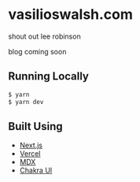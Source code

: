 # vasilioswalsh.com
shout out lee robinson

blog coming soon

## Running Locally

```bash
$ yarn
$ yarn dev
```

## Built Using
- [Next.js](https://nextjs.org/)
- [Vercel](https://vercel.com)
- [MDX](https://github.com/mdx-js/mdx)
- [Chakra UI](https://chakra-ui.com/)
